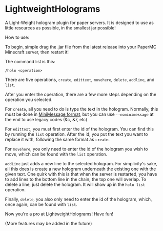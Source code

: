# LightweightHolograms
A Light-Weight hologram plugin for paper servers. It is designed to use as little resources as possible, in the smallest jar possible!

How to use:

To begin, simple drag the .jar file from the latest release into your PaperMC Minecraft server, then restart it!

The command list is this:

`/holo <operation>`

There are five operations, `create`, `edittext`, `movehere`, `delete`, `addline`, and `list`.

After you enter the operation, there are a few more steps depending on the operation you selected.

For `create`, all you need to do is type the text in the hologram. Normally, this must be done in [MiniMessage format](https://docs.advntr.dev/minimessage/format.html), but you can use `--nominimessage` at the end to use legacy codes (&c, &7, etc)

For `edittext`, you must first enter the id of the hologram. You can find this by running the `list` operation. After the id, you put the text you want to replace it with, following the same format as `create`.

For `movehere`, you only need to enter the id of the hologram you wish to move, which can be found with the `list` operation.

`addLine` just adds a new line to the selected hologram. For simplicity's sake, all this does is create a new hologram underneath the existing one with the given text. One quirk with this is that when the server is restarted, you have to add lines to the bottom line in the chain, the top one will overlap. To delete a line, just delete the hologram. It will show up in the `holo list` operation.

Finally, `delete`, you also only need to enter the id of the hologram, which, once again, can be found with `list`.

Now you're a pro at LightweightHolograms! Have fun!

(More features may be added in the future)
